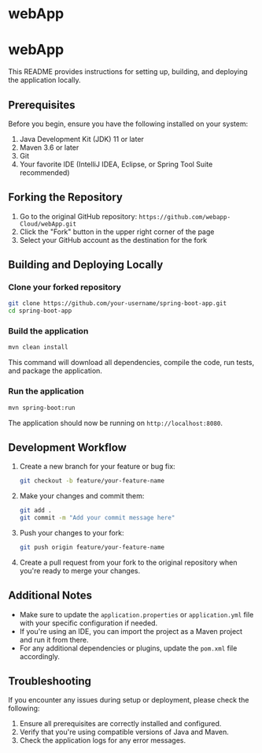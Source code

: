 # webApp

# webApp

This README provides instructions for setting up, building, and deploying the application locally.

## Prerequisites

Before you begin, ensure you have the following installed on your system:

1. Java Development Kit (JDK) 11 or later
2. Maven 3.6 or later
3. Git
4. Your favorite IDE (IntelliJ IDEA, Eclipse, or Spring Tool Suite recommended)

## Forking the Repository

1. Go to the original GitHub repository: `https://github.com/webapp-Cloud/webApp.git`
2. Click the "Fork" button in the upper right corner of the page
3. Select your GitHub account as the destination for the fork

## Building and Deploying Locally

### Clone your forked repository

```bash
git clone https://github.com/your-username/spring-boot-app.git
cd spring-boot-app
```

### Build the application

```bash
mvn clean install
```

This command will download all dependencies, compile the code, run tests, and package the application.

### Run the application

```bash
mvn spring-boot:run
```

The application should now be running on `http://localhost:8080`.

## Development Workflow

1. Create a new branch for your feature or bug fix:
   ```bash
   git checkout -b feature/your-feature-name
   ```

2. Make your changes and commit them:
   ```bash
   git add .
   git commit -m "Add your commit message here"
   ```

3. Push your changes to your fork:
   ```bash
   git push origin feature/your-feature-name
   ```

4. Create a pull request from your fork to the original repository when you're ready to merge your changes.

## Additional Notes

- Make sure to update the `application.properties` or `application.yml` file with your specific configuration if needed.
- If you're using an IDE, you can import the project as a Maven project and run it from there.
- For any additional dependencies or plugins, update the `pom.xml` file accordingly.

## Troubleshooting

If you encounter any issues during setup or deployment, please check the following:

1. Ensure all prerequisites are correctly installed and configured.
2. Verify that you're using compatible versions of Java and Maven.
3. Check the application logs for any error messages.

